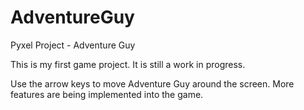 # AdventureGuy
Pyxel Project - Adventure Guy

This is my first game project.
It is still a work in progress.

Use the arrow keys to move Adventure Guy around the screen.
More features are being implemented into the game.
